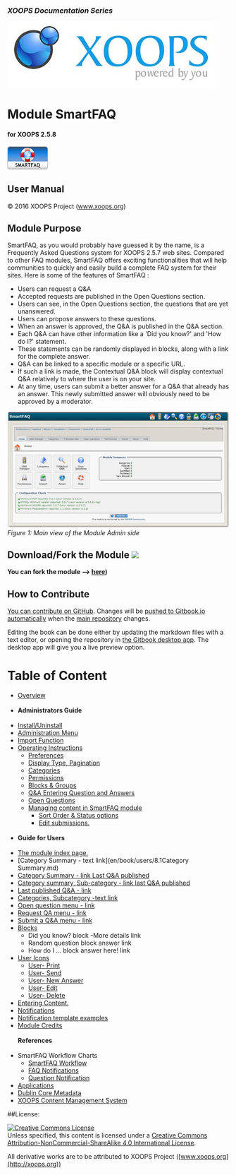### _XOOPS Documentation Series_
![logoXoops.jpg](en/assets/logoXoops.jpg)

# Module SmartFAQ
#### for XOOPS 2.5.8

![logoModule.png](en/assets/logoModule.png)

## User Manual

© 2016 XOOPS Project (www.xoops.org)

## Module Purpose

SmartFAQ, as you would probably have guessed it by the name, is a Frequently Asked Questions system for XOOPS 2.5.7 web sites. Compared to other FAQ modules, SmartFAQ offers exciting functionalities that will help communities to quickly and easily build a complete FAQ system for their sites. Here is some of the features of SmartFAQ :

- Users can request a Q&A
- Accepted requests are published in the Open Questions section.
- Users can see, in the Open Questions section, the questions that are yet unanswered.
- Users can propose answers to these questions.
- When an answer is approved, the Q&A is published in the Q&A section.
- Each Q&A can have other information like a 'Did you know?' and 'How do I?' statement.
- These statements can be randomly displayed in blocks, along with a link for the complete answer.
- Q&A can be linked to a specific module or a specific URL.
- If such a link is made, the Contextual Q&A block will display contextual Q&A relatively to where the user is on your site.
- At any time, users can submit a better answer for a Q&A that already has an answer. This newly submitted answer will obviously need to be approved by a moderator.

![image001.png](en/assets/img1.jpg)
*Figure 1: Main view of the Module Admin side*

## Download/Fork the Module ![](http://xoops.org/images/forkit.png) 

**You can fork the module --> [here](https://github.com/XoopsModules25x/smartfaq))** 

## How to Contribute

[You can contribute on GitHub](https://github.com/XoopsDocs/smartfaq-tutorial). Changes will be [pushed to Gitbook.io automatically](https://www.gitbook.com/book/xoops/smartfaq-tutorial/activity) when the [main repository](https://github.com/XoopsDocs/smartfaq-tutorial) changes.

Editing the book can be done either by updating the markdown files with a text editor, or opening the repository in [the Gitbook desktop app](https://github.com/GitbookIO/editor/blob/master/README.md). The desktop app will give you a live preview option.

# Table of Content

* [Overview](en/book/0introduction.md)<br><br>
* **Administrators Guide**<br><br>
* [Install/Uninstall](en/book/admin/1install.md)
* [Administration Menu](en/book/admin/2administration.md)
* [Import Function](en/book/admin/2import.md)
* [Operating Instructions](en/book/admin/4.0operations.md)
    * [Preferences](en/book/admin/4.1preferences.md)
    * [Display Type, Pagination](en/book/admin/4.1preferences2.md) 
    * [Categories](en/book/admin/4.2categories.md)
    * [Permissions](en/book/admin/4.3permissions.md)
    * [Blocks & Groups](en/book/admin/4.4blocks.md)
    * [Q&A Entering Question and Answers](en/book/admin/4.5entering_q+a.md)
    * [Open Questions](en/book/admin/4.6openquestions.md)
    * [Managing content in SmartFAQ module](en/book/admin/4.7.0managingcontent.md)
        * [Sort Order & Status options](en/book/admin/4.7.1sortorder.md)
        * [Edit submissions.](en/book/admin/4.7.1editsubmission.md)<br><br>
* **Guide for Users** <br><br>
* [The module index page.](en/book/users/8.0IndexPage.md)
* [Category Summary - text link](en/book/users/8.1Category Summary.md)
* [Category Summary - link Last Q&A published](en/book/users/8.2summarylastlink.md)
* [Category summary, Sub-category - link last Q&A published](en/book/users/8.3summarysubcategory.md)
* [Last published Q&A - link](en/book/users/8.4lastpublished.md)
* [Categories, Subcategory -text link](en/book/users/8.5subcategories.md)
* [Open question menu - link](en/book/users/8.6openquestion.md)
* [Request QA menu - link](en/book/users/8.7requestmenu.md)
* [Submit a Q&A menu - link](en/book/users/8.8submitmenu.md)
* [Blocks](en/book/users/8.9Blocks.md)
    * Did you know? block -More details link
    * Random question block answer link
    * How do I ... block answer here! link
* [User Icons](en/book/users/9.0UserIcons.md)
    * [User- Print](en/book/users/9.1User-Print.md)
    * [User- Send](en/book/users/9.2User-Send.md)
    * [User- New Answer](en/book/users/9.3User-NewAnswer.md)
    * [User- Edit](en/book/users/9.4User-Edit.md)
    * [User- Delete](en/book/users/9.5User-Delete.md)
* [Entering Content.](en/book/users/10EnterContent.md)
* [Notifications](en/book/users/11Notifications.md)
* [Notification template examples](en/book/users/11.1NotificationsTemplates.md)
* [Module Credits](en/book/9credits.md)
<br><br>**References**<br><br>
* SmartFAQ Workflow Charts
    * [SmartFAQ Workflow](en/book/references/workflow1.md)
    * [FAQ Notifications](en/book/references/workflow2.md)
    * [Question Notification](en/book/references/workflow3.md)
* [Applications](en/book/references/12.1Applications.md)
* [Dublin Core Metadata](en/book/references/12.2Dublin.md)
* [XOOPS Content Management System](en/book/references/12.4XOOPS.md)


##License:

<a rel="license" href="http://creativecommons.org/licenses/by-nc-sa/4.0/"><img alt="Creative Commons License" style="border-width:0" src="https://i.creativecommons.org/l/by-nc-sa/4.0/88x31.png" /></a><br />Unless specified, this content is licensed under a <a rel="license" href="http://creativecommons.org/licenses/by-nc-sa/4.0/">Creative Commons Attribution-NonCommercial-ShareAlike 4.0 International License</a>.

All derivative works are to be attributed to XOOPS Project ([www.xoops.org](http://xoops.org))
